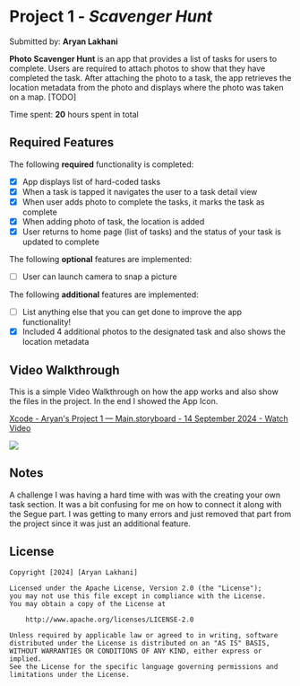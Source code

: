 # Project 1 - *Scavenger Hunt*

Submitted by: **Aryan Lakhani**

**Photo Scavenger Hunt** is an app that provides a list of tasks for users to complete. Users are required to attach photos to show that they have completed the task. After attaching the photo to a task, the app retrieves the location metadata from the photo and displays where the photo was taken on a map. [TODO] 

Time spent: **20** hours spent in total

## Required Features

The following **required** functionality is completed:

- [x] App displays list of hard-coded tasks
- [x] When a task is tapped it navigates the user to a task detail view
- [x] When user adds photo to complete the tasks, it marks the task as complete
- [x] When adding photo of task, the location is added
- [x] User returns to home page (list of tasks) and the status of your task is updated to complete
 
The following **optional** features are implemented:

- [ ] User can launch camera to snap a picture	

The following **additional** features are implemented:

- [ ] List anything else that you can get done to improve the app functionality!
- [x] Included 4 additional photos to the designated task and also shows the location metadata

## Video Walkthrough

This is a simple Video Walkthrough on how the app works and also show the files in the project. In the end I showed the App Icon. 


 
    
<div>
    <a href="https://www.loom.com/share/495b19ec10b9408db935fa51f6fb2a77">
      <p>Xcode - Aryan's Project 1 — Main.storyboard - 14 September 2024 - Watch Video</p>
    </a>
    <a href="https://www.loom.com/share/495b19ec10b9408db935fa51f6fb2a77">
      <img style="max-width:300px;" src="https://cdn.loom.com/sessions/thumbnails/495b19ec10b9408db935fa51f6fb2a77-4f7c102a7abe30ea-full-play.gif">
    </a>
  </div>


## Notes

A challenge I was having a hard time with was with the creating your own task section. It was a bit confusing for me on how to connect it along with the Segue part. I was getting to many errors and just removed that part from the project since it was just an additional feature. 

## License

    Copyright [2024] [Aryan Lakhani]

    Licensed under the Apache License, Version 2.0 (the "License");
    you may not use this file except in compliance with the License.
    You may obtain a copy of the License at

        http://www.apache.org/licenses/LICENSE-2.0

    Unless required by applicable law or agreed to in writing, software
    distributed under the License is distributed on an "AS IS" BASIS,
    WITHOUT WARRANTIES OR CONDITIONS OF ANY KIND, either express or implied.
    See the License for the specific language governing permissions and
    limitations under the License.
